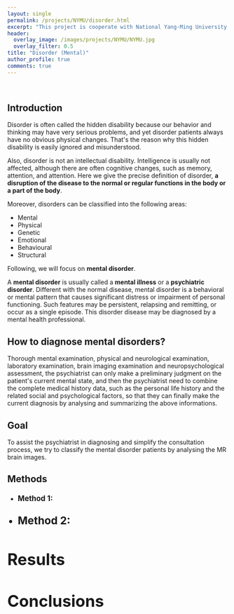 ```yaml
---
layout: single
permalink: /projects/NYMU/disorder.html
excerpt: "This project is cooperate with National Yang-Ming University from Feb. 2018 to Jun. 2018."
header:
  overlay_image: /images/projects/NYMU/NYMU.jpg
  overlay_filter: 0.5
title: "Disorder (Mental)"
author_profile: true
comments: true
---
```


<br>

## Introduction

Disorder is often called the hidden disability because our behavior and thinking may have very serious problems, and yet disorder patients always have no obvious physical changes. That's the reason why this hidden disability is easily ignored and misunderstood.<br>

Also, disorder is not an intellectual disability. Intelligence is usually not affected, although there are often cognitive changes, such as memory, attention, and attention. Here we give the precise definition of disorder, <b>a disruption of the disease to the normal or regular functions in the body or a part of the body</b>.<br>

Moreover, disorders can be classified into the following areas:<br>
   * Mental
   * Physical
   * Genetic
   * Emotional
   * Behavioural
   * Structural<br>

Following, we will focus on <b>mental disorder</b>.<br>

A <b>mental disorder</b> is usually called a <b>mental illness</b> or a <b>psychiatric disorder</b>. Different with the normal disease, mental disorder is a behavioral or mental pattern that causes significant distress or impairment of personal functioning. Such features may be persistent, relapsing and remitting, or occur as a single episode. This disorder disease may be diagnosed by a mental health professional.<br>

## How to diagnose mental disorders?

Thorough mental examination, physical and neurological examination, laboratory examination, brain imaging examination and neuropsychological assessment, the psychiatrist can only make a preliminary judgment on the patient's current mental state, and then the psychiatrist need to combine the complete medical history data, such as the personal life history and the related social and psychological factors, so that they  can finally make the current diagnosis by analysing and summarizing the above informations.<br>

## Goal

To assist the psychiatrist in diagnosing and simplify the consultation process, we try to classify the mental disorder patients by analysing the MR brain images.<br>

## Methods

* <big><b>Method 1:</b><big><br>

* <big><b>Method 2:</b><big><br>


## Results


## Conclusions

